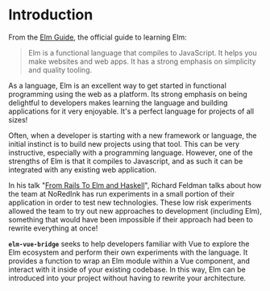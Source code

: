 # Introduction

From the [Elm Guide](https://guide.elm-lang.org/), the official guide to learning Elm:

> Elm is a functional language that compiles to JavaScript. It helps you make websites and web apps. It has a strong emphasis on simplicity and quality tooling.

As a language, Elm is an excellent way to get started in functional programming using the web as a platform. Its strong emphasis on being delightful to developers makes learning the language and building applications for it very enjoyable. It's a perfect language for projects of all sizes!

Often, when a developer is starting with a new framework or language, the initial instinct is to build new projects using that tool. This can be very instructive, especially with a programming language. However, one of the strengths of Elm is that it compiles to Javascript, and as such it can be integrated with any existing web application.

In his talk "[From Rails To Elm and Haskell](https://youtu.be/5CYeZ2kEiOI)", Richard Feldman talks about how the team at NoRedInk has run experiments in a small portion of their application in order to test new technologies. These low risk experiments allowed the team to try out new approaches to development (including Elm), something that would have been impossible if their approach had been to rewrite everything at once!

**`elm-vue-bridge`** seeks to help developers familiar with Vue to explore the Elm ecosystem and perform their own experiments with the language. It provides a function to wrap an Elm module within a Vue component, and interact with it inside of your existing codebase. In this way, Elm can be introduced into your project without having to rewrite your architecture.
